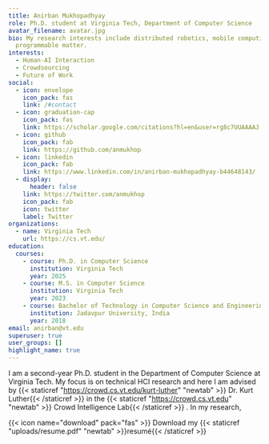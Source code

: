 ```yaml
---
title: Anirban Mukhopadhyay
role: Ph.D. student at Virginia Tech, Department of Computer Science
avatar_filename: avatar.jpg
bio: My research interests include distributed robotics, mobile computing and
  programmable matter.
interests:
  - Human-AI Interaction
  - Crowdsourcing
  - Future of Work
social:
  - icon: envelope
    icon_pack: fas
    link: /#contact
  - icon: graduation-cap
    icon_pack: fas
    link: https://scholar.google.com/citations?hl=en&user=rg8c7UUAAAAJ
  - icon: github
    icon_pack: fab
    link: https://github.com/anmukhop
  - icon: linkedin
    icon_pack: fab
    link: https://www.linkedin.com/in/anirban-mukhopadhyay-b44648143/
  - display:
      header: false
    link: https://twitter.com/anmukhop
    icon_pack: fab
    icon: twitter
    label: Twitter
organizations:
  - name: Virginia Tech
    url: https://cs.vt.edu/
education:
  courses:
    - course: Ph.D. in Computer Science
      institution: Virginia Tech
      year: 2025
    - course: M.S. in Computer Science
      institution: Virginia Tech
      year: 2023
    - course: Bachelor of Technology in Computer Science and Engineering
      institution: Jadavpur University, India
      year: 2018
email: anirban@vt.edu
superuser: true
user_groups: []
highlight_name: true
---
```

I am a second-year Ph.D. student in the Department of Computer Science at Virginia Tech. My focus is on technical HCI research and here I am advised by {{< staticref "https://crowd.cs.vt.edu/kurt-luther" "newtab" >}} Dr. Kurt Luther{{< /staticref >}} in the {{< staticref "https://crowd.cs.vt.edu" "newtab" >}} Crowd Intelligence Lab{{< /staticref >}} . In my research,  

{{< icon name="download" pack="fas" >}} Download my {{< staticref "uploads/resume.pdf" "newtab" >}}resumé{{< /staticref >}}